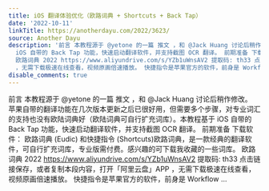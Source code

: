 ```yaml
---
title: iOS 翻译体验优化（欧路词典 + Shortcuts + Back Tap）
date: '2022-10-11'
linkTitle: https://anotherdayu.com/2022/3623/
source: Another Dayu
description: '前言 本教程源于 @yetone 的一篇 推文 ，和 @Jack Huang 讨论后稍作修改。 苹果自带的翻译功能在几次版本更新之后已很好用，但需要多个步骤，对专业词汇的支持也没有欧陆词典好（欧陆词典可自行扩充词库）。本教程基于
  iOS 自带的 Back Tap 功能，快速启动翻译软件，并支持截图 OCR 翻译。 前期准备 下载软件： 欧路词典 (Eudic) 和快捷指令 (Shortcuts)欧路词典，是一款经典的翻译软件，可自行扩充词库，专业版需付费。感兴趣的可下载我收藏的一些词库。
  欧路词典 2022 https://www.aliyundrive.com/s/YZb1uWnsAV2 提取码: th33 点击链接保存，或者复制本段内容，打开「阿里云盘」APP
  ，无需下载极速在线查看，视频原画倍速播放。 快捷指令是苹果官方的软件，前身是 Workflow ...'
disable_comments: true
---
```

前言 本教程源于 @yetone 的一篇 推文 ，和 @Jack Huang 讨论后稍作修改。 苹果自带的翻译功能在几次版本更新之后已很好用，但需要多个步骤，对专业词汇的支持也没有欧陆词典好（欧陆词典可自行扩充词库）。本教程基于 iOS 自带的 Back Tap 功能，快速启动翻译软件，并支持截图 OCR 翻译。 前期准备 下载软件： 欧路词典 (Eudic) 和快捷指令 (Shortcuts)欧路词典，是一款经典的翻译软件，可自行扩充词库，专业版需付费。感兴趣的可下载我收藏的一些词库。 欧路词典 2022 https://www.aliyundrive.com/s/YZb1uWnsAV2 提取码: th33 点击链接保存，或者复制本段内容，打开「阿里云盘」APP ，无需下载极速在线查看，视频原画倍速播放。 快捷指令是苹果官方的软件，前身是 Workflow ...
